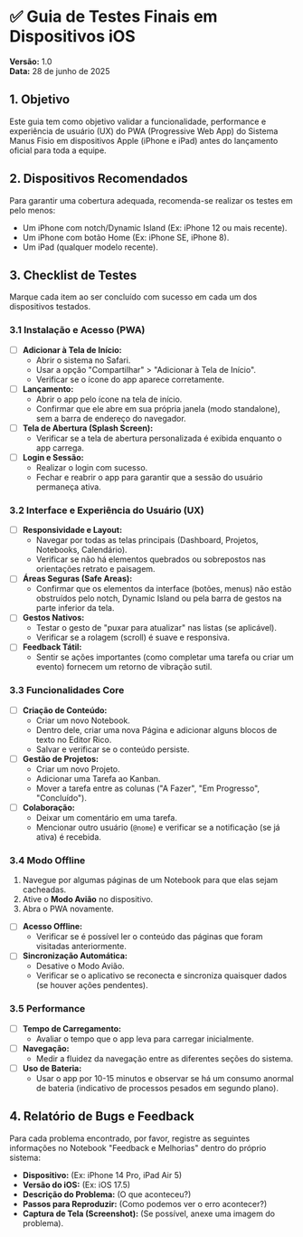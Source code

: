 # ✅ Guia de Testes Finais em Dispositivos iOS

**Versão:** 1.0  
**Data:** 28 de junho de 2025

## 1. Objetivo

Este guia tem como objetivo validar a funcionalidade, performance e experiência de usuário (UX) do PWA (Progressive Web App) do Sistema Manus Fisio em dispositivos Apple (iPhone e iPad) antes do lançamento oficial para toda a equipe.

## 2. Dispositivos Recomendados

Para garantir uma cobertura adequada, recomenda-se realizar os testes em pelo menos:
- Um iPhone com notch/Dynamic Island (Ex: iPhone 12 ou mais recente).
- Um iPhone com botão Home (Ex: iPhone SE, iPhone 8).
- Um iPad (qualquer modelo recente).

## 3. Checklist de Testes

Marque cada item ao ser concluído com sucesso em cada um dos dispositivos testados.

### 3.1 Instalação e Acesso (PWA)

- [ ] **Adicionar à Tela de Início:**
    - Abrir o sistema no Safari.
    - Usar a opção "Compartilhar" > "Adicionar à Tela de Início".
    - Verificar se o ícone do app aparece corretamente.
- [ ] **Lançamento:**
    - Abrir o app pelo ícone na tela de início.
    - Confirmar que ele abre em sua própria janela (modo standalone), sem a barra de endereço do navegador.
- [ ] **Tela de Abertura (Splash Screen):**
    - Verificar se a tela de abertura personalizada é exibida enquanto o app carrega.
- [ ] **Login e Sessão:**
    - Realizar o login com sucesso.
    - Fechar e reabrir o app para garantir que a sessão do usuário permaneça ativa.

### 3.2 Interface e Experiência do Usuário (UX)

- [ ] **Responsividade e Layout:**
    - Navegar por todas as telas principais (Dashboard, Projetos, Notebooks, Calendário).
    - Verificar se não há elementos quebrados ou sobrepostos nas orientações retrato e paisagem.
- [ ] **Áreas Seguras (Safe Areas):**
    - Confirmar que os elementos da interface (botões, menus) não estão obstruídos pelo notch, Dynamic Island ou pela barra de gestos na parte inferior da tela.
- [ ] **Gestos Nativos:**
    - Testar o gesto de "puxar para atualizar" nas listas (se aplicável).
    - Verificar se a rolagem (scroll) é suave e responsiva.
- [ ] **Feedback Tátil:**
    - Sentir se ações importantes (como completar uma tarefa ou criar um evento) fornecem um retorno de vibração sutil.

### 3.3 Funcionalidades Core

- [ ] **Criação de Conteúdo:**
    - Criar um novo Notebook.
    - Dentro dele, criar uma nova Página e adicionar alguns blocos de texto no Editor Rico.
    - Salvar e verificar se o conteúdo persiste.
- [ ] **Gestão de Projetos:**
    - Criar um novo Projeto.
    - Adicionar uma Tarefa ao Kanban.
    - Mover a tarefa entre as colunas ("A Fazer", "Em Progresso", "Concluído").
- [ ] **Colaboração:**
    - Deixar um comentário em uma tarefa.
    - Mencionar outro usuário (`@nome`) e verificar se a notificação (se já ativa) é recebida.

### 3.4 Modo Offline

1.  Navegue por algumas páginas de um Notebook para que elas sejam cacheadas.
2.  Ative o **Modo Avião** no dispositivo.
3.  Abra o PWA novamente.

- [ ] **Acesso Offline:**
    - Verificar se é possível ler o conteúdo das páginas que foram visitadas anteriormente.
- [ ] **Sincronização Automática:**
    - Desative o Modo Avião.
    - Verificar se o aplicativo se reconecta e sincroniza quaisquer dados (se houver ações pendentes).

### 3.5 Performance

- [ ] **Tempo de Carregamento:**
    - Avaliar o tempo que o app leva para carregar inicialmente.
- [ ] **Navegação:**
    - Medir a fluidez da navegação entre as diferentes seções do sistema.
- [ ] **Uso de Bateria:**
    - Usar o app por 10-15 minutos e observar se há um consumo anormal de bateria (indicativo de processos pesados em segundo plano).

## 4. Relatório de Bugs e Feedback

Para cada problema encontrado, por favor, registre as seguintes informações no Notebook "Feedback e Melhorias" dentro do próprio sistema:

- **Dispositivo:** (Ex: iPhone 14 Pro, iPad Air 5)
- **Versão do iOS:** (Ex: iOS 17.5)
- **Descrição do Problema:** (O que aconteceu?)
- **Passos para Reproduzir:** (Como podemos ver o erro acontecer?)
- **Captura de Tela (Screenshot):** (Se possível, anexe uma imagem do problema).
